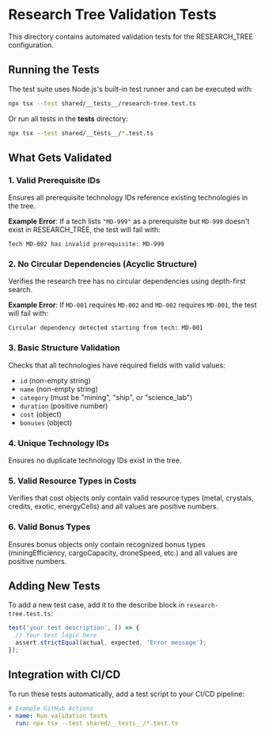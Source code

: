 # Research Tree Validation Tests

This directory contains automated validation tests for the RESEARCH_TREE configuration.

## Running the Tests

The test suite uses Node.js's built-in test runner and can be executed with:

```bash
npx tsx --test shared/__tests__/research-tree.test.ts
```

Or run all tests in the __tests__ directory:

```bash
npx tsx --test shared/__tests__/*.test.ts
```

## What Gets Validated

### 1. Valid Prerequisite IDs
Ensures all prerequisite technology IDs reference existing technologies in the tree.

**Example Error**: If a tech lists `"MD-999"` as a prerequisite but `MD-999` doesn't exist in RESEARCH_TREE, the test will fail with:
```
Tech MD-002 has invalid prerequisite: MD-999
```

### 2. No Circular Dependencies (Acyclic Structure)
Verifies the research tree has no circular dependencies using depth-first search.

**Example Error**: If `MD-001` requires `MD-002` and `MD-002` requires `MD-001`, the test will fail with:
```
Circular dependency detected starting from tech: MD-001
```

### 3. Basic Structure Validation
Checks that all technologies have required fields with valid values:
- `id` (non-empty string)
- `name` (non-empty string)
- `category` (must be "mining", "ship", or "science_lab")
- `duration` (positive number)
- `cost` (object)
- `bonuses` (object)

### 4. Unique Technology IDs
Ensures no duplicate technology IDs exist in the tree.

### 5. Valid Resource Types in Costs
Verifies that cost objects only contain valid resource types (metal, crystals, credits, exotic, energyCells) and all values are positive numbers.

### 6. Valid Bonus Types
Ensures bonus objects only contain recognized bonus types (miningEfficiency, cargoCapacity, droneSpeed, etc.) and all values are positive numbers.

## Adding New Tests

To add a new test case, add it to the describe block in `research-tree.test.ts`:

```typescript
test('your test description', () => {
  // Your test logic here
  assert.strictEqual(actual, expected, 'Error message');
});
```

## Integration with CI/CD

To run these tests automatically, add a test script to your CI/CD pipeline:

```yaml
# Example GitHub Actions
- name: Run validation tests
  run: npx tsx --test shared/__tests__/*.test.ts
```
